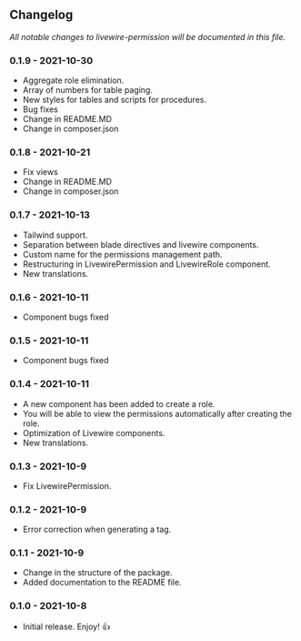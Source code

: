 
## **Changelog**
*All notable changes to livewire-permission will be documented in this file.*
### 0.1.9 - 2021-10-30
- Aggregate role elimination.
- Array of numbers for table paging.
- New styles for tables and scripts for procedures.
- Bug fixes
- Change in README.MD
- Change in composer.json
### 0.1.8 - 2021-10-21
- Fix views
- Change in README.MD
- Change in composer.json
### 0.1.7 - 2021-10-13
- Tailwind support.
- Separation between blade directives and livewire components.
- Custom name for the permissions management path.
- Restructuring in LivewirePermission and LivewireRole component.
- New translations.
### 0.1.6 - 2021-10-11
- Component bugs fixed
### 0.1.5 - 2021-10-11
- Component bugs fixed
### 0.1.4 - 2021-10-11
- A new component has been added to create a role.
- You will be able to view the permissions automatically after creating the role.
- Optimization of Livewire components.
- New translations.
### 0.1.3 - 2021-10-9
- Fix LivewirePermission.
### 0.1.2 - 2021-10-9
- Error correction when generating a tag.
### 0.1.1 - 2021-10-9
- Change in the structure of the package.
- Added documentation to the README file.
### 0.1.0 - 2021-10-8
- Initial release. Enjoy! 👍
